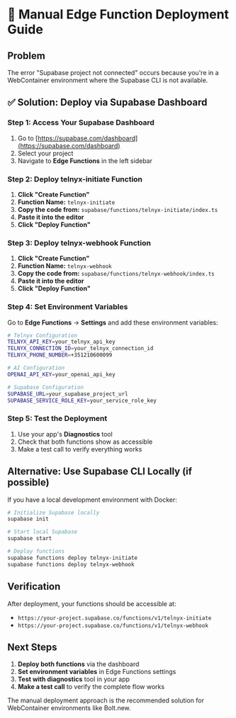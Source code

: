 # 🚀 Manual Edge Function Deployment Guide

## Problem
The error "Supabase project not connected" occurs because you're in a WebContainer environment where the Supabase CLI is not available.

## ✅ Solution: Deploy via Supabase Dashboard

### Step 1: Access Your Supabase Dashboard
1. Go to [https://supabase.com/dashboard](https://supabase.com/dashboard)
2. Select your project
3. Navigate to **Edge Functions** in the left sidebar

### Step 2: Deploy telnyx-initiate Function

1. **Click "Create Function"**
2. **Function Name:** `telnyx-initiate`
3. **Copy the code from:** `supabase/functions/telnyx-initiate/index.ts`
4. **Paste it into the editor**
5. **Click "Deploy Function"**

### Step 3: Deploy telnyx-webhook Function

1. **Click "Create Function"**
2. **Function Name:** `telnyx-webhook`
3. **Copy the code from:** `supabase/functions/telnyx-webhook/index.ts`
4. **Paste it into the editor**
5. **Click "Deploy Function"**

### Step 4: Set Environment Variables

Go to **Edge Functions** → **Settings** and add these environment variables:

```bash
# Telnyx Configuration
TELNYX_API_KEY=your_telnyx_api_key
TELNYX_CONNECTION_ID=your_telnyx_connection_id
TELNYX_PHONE_NUMBER=+351210600099

# AI Configuration
OPENAI_API_KEY=your_openai_api_key

# Supabase Configuration
SUPABASE_URL=your_supabase_project_url
SUPABASE_SERVICE_ROLE_KEY=your_service_role_key
```

### Step 5: Test the Deployment

1. Use your app's **Diagnostics** tool
2. Check that both functions show as accessible
3. Make a test call to verify everything works

## Alternative: Use Supabase CLI Locally (if possible)

If you have a local development environment with Docker:

```bash
# Initialize Supabase locally
supabase init

# Start local Supabase
supabase start

# Deploy functions
supabase functions deploy telnyx-initiate
supabase functions deploy telnyx-webhook
```

## Verification

After deployment, your functions should be accessible at:
- `https://your-project.supabase.co/functions/v1/telnyx-initiate`
- `https://your-project.supabase.co/functions/v1/telnyx-webhook`

## Next Steps

1. **Deploy both functions** via the dashboard
2. **Set environment variables** in Edge Functions settings
3. **Test with diagnostics** tool in your app
4. **Make a test call** to verify the complete flow works

The manual deployment approach is the recommended solution for WebContainer environments like Bolt.new.